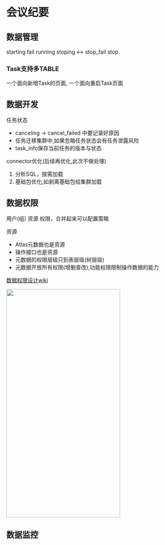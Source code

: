 # 会议纪要

## 数据管理

starting fail running stoping <-> stop_fail stop

### Task支持多TABLE

一个面向新增Task的页面, 一个面向重启Task页面

## 数据开发

任务状态

* canceling -> cancel_failed 中要记录好原因
* 任务迁移集群中,如果忽略任务状态会有任务泄露风险
* task_info保存当前任务的版本与状态

connector优化(后续再优化,此次不做处理)

1. 分析SQL，按需加载
2. 基础包优化,如剥离基础包给集群加载

## 数据权限

用户(组) 资源 权限，合并起来可以配置策略

资源

* Atlas元数据也是资源
* 操作接口也是资源
* 元数据的权限层级只到表层级(树层级)
* 元数据开放所有权限(增删查改),功能权限限制操作数据的能力

[数据权限设计wiki](http://wiki.ppmoney.com/pages/viewpage.action?pageId=390332817)

<img src="https://i.loli.net/2019/08/27/nQpaVmeNfc6uj2A.png" width="300px" height="600px" />

## 数据监控
